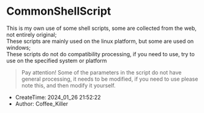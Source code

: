 # CommonShellScript

This is my own use of some shell scripts, some are collected from the web, not entirely original;  
These scripts are mainly used on the linux platform, but some are used on windows;  
These scripts do not do compatibility processing, if you need to use, try to use on the specified system or platform  

> Pay attention! Some of the parameters in the script do not have general processing, it needs to be modified, if you need to use please note this, and then modify it yourself.  

- CreateTime: 2024_01_26 21:52:22
- Author: Coffee_Killer